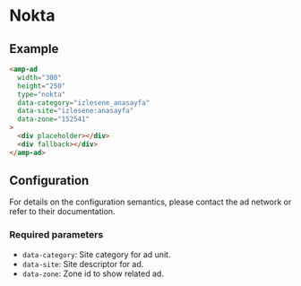 <!---
Copyright 2015 The AMP HTML Authors. All Rights Reserved.

Licensed under the Apache License, Version 2.0 (the "License");
you may not use this file except in compliance with the License.
You may obtain a copy of the License at

      http://www.apache.org/licenses/LICENSE-2.0

Unless required by applicable law or agreed to in writing, software
distributed under the License is distributed on an "AS-IS" BASIS,
WITHOUT WARRANTIES OR CONDITIONS OF ANY KIND, either express or implied.
See the License for the specific language governing permissions and
limitations under the License.
-->

# Nokta

## Example

```html
<amp-ad
  width="300"
  height="250"
  type="nokta"
  data-category="izlesene_anasayfa"
  data-site="izlesene:anasayfa"
  data-zone="152541"
>
  <div placeholder></div>
  <div fallback></div>
</amp-ad>
```

## Configuration

For details on the configuration semantics, please contact the ad network or refer to their documentation.

### Required parameters

- `data-category`: Site category for ad unit.
- `data-site`: Site descriptor for ad.
- `data-zone`: Zone id to show related ad.
